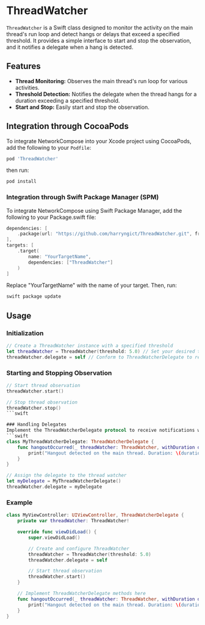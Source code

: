 # ThreadWatcher

`ThreadWatcher` is a Swift class designed to monitor the activity on the main thread's run loop and detect hangs or delays that exceed a specified threshold. It provides a simple interface to start and stop the observation, and it notifies a delegate when a hang is detected.

## Features

- **Thread Monitoring:** Observes the main thread's run loop for various activities.
- **Threshold Detection:** Notifies the delegate when the thread hangs for a duration exceeding a specified threshold.
- **Start and Stop:** Easily start and stop the observation.

## Integration through CocoaPods

To integrate NetworkCompose into your Xcode project using CocoaPods, add the following to your `Podfile`:

```ruby
pod 'ThreadWatcher'
```

then run:
```bash
pod install
```
###  Integration through Swift Package Manager (SPM)
To integrate NetworkCompose using Swift Package Manager, add the following to your Package.swift file:
```swift
dependencies: [
    .package(url: "https://github.com/harryngict/ThreadWatcher.git", from: "0.0.1")
],
targets: [
    .target(
        name: "YourTargetName",
        dependencies: ["ThreadWatcher"]
    )
]
```
Replace "YourTargetName" with the name of your target. Then, run:
```bash
swift package update
```

## Usage

### Initialization

```swift
// Create a ThreadWatcher instance with a specified threshold
let threadWatcher = ThreadWatcher(threshold: 5.0) // Set your desired threshold in seconds
threadWatcher.delegate = self // Conform to ThreadWatcherDelegate to receive notifications
```
### Starting and Stopping Observation

```swift
// Start thread observation
threadWatcher.start()

// Stop thread observation
threadWatcher.stop()
```swift

### Handling Delegates
Implement the ThreadWatcherDelegate protocol to receive notifications when a hang is detected.
```swift
class MyThreadWatcherDelegate: ThreadWatcherDelegate {
    func hangoutOccurred(_ threadWatcher: ThreadWatcher, withDuration duration: TimeInterval) {
        print("Hangout detected on the main thread. Duration: \(duration) seconds")
    }
}

// Assign the delegate to the thread watcher
let myDelegate = MyThreadWatcherDelegate()
threadWatcher.delegate = myDelegate
```

### Example
```swift
class MyViewController: UIViewController, ThreadWatcherDelegate {
    private var threadWatcher: ThreadWatcher!

    override func viewDidLoad() {
        super.viewDidLoad()

        // Create and configure ThreadWatcher
        threadWatcher = ThreadWatcher(threshold: 5.0)
        threadWatcher.delegate = self

        // Start thread observation
        threadWatcher.start()
    }

    // Implement ThreadWatcherDelegate methods here
    func hangoutOccurred(_ threadWatcher: ThreadWatcher, withDuration duration: TimeInterval) {
        print("Hangout detected on the main thread. Duration: \(duration) seconds")
    }
}
```

